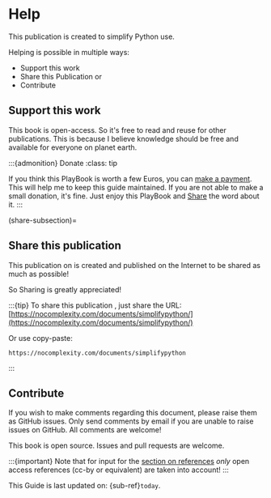 # Help


This publication is created to simplify Python use. 

Helping is possible in multiple ways:
* Support this work
* Share this Publication or
* Contribute


## Support this work

This book is open-access. So it's free to read and reuse for other publications. This is because I believe knowledge should be free and available for everyone on planet earth. 

:::{admonition} Donate
:class: tip

If you think this PlayBook is worth a few Euros, you can [make a payment](https://nocomplexity.com/support-simplify-python/). This will help me to keep this guide maintained. If you are not able to make a small donation, it's fine. Just enjoy this PlayBook and [Share](share-subsection) the word about it.
:::

(share-subsection)=
## Share this publication

This publication on is created and published on the Internet to be shared as much as possible!

So Sharing is greatly appreciated!

:::{tip}
To share this publication , just share the URL: [https://nocomplexity.com/documents/simplifypython/](https://nocomplexity.com/documents/simplifypython/)

Or use copy-paste:
```
https://nocomplexity.com/documents/simplifypython
```
:::



## Contribute

If you wish to make comments regarding this document, please raise them as GitHub issues. Only send comments by email if you are unable to raise issues on GitHub. All comments are welcome!

This book is open source. Issues and pull requests are welcome. 

:::{important} 
Note that for input for the [section on references](generatedfiles/overview) *only* open access references (cc-by or equivalent) are taken into account!
:::

This  Guide is last updated on:
{sub-ref}`today`.